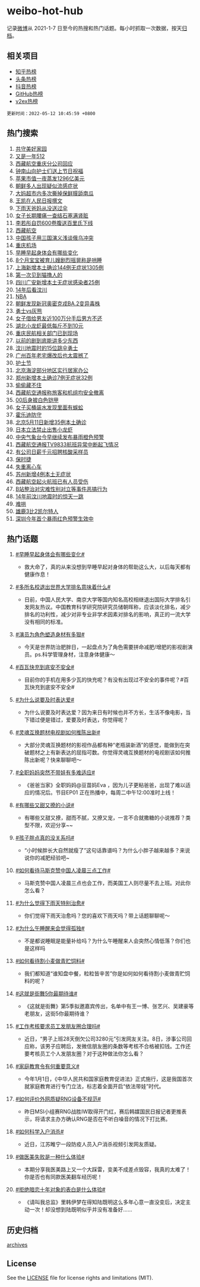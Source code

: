 # weibo-hot-hub

记录[微博](https://www.weibo.com)从 2021-1-7 日至今的热搜和热门话题。每小时抓取一次数据，按天[归档](archives)。

## 相关项目

- [知乎热榜](https://github.com/lonnyzhang423/zhihu-hot-hub)
- [头条热榜](https://github.com/lonnyzhang423/toutiao-hot-hub)
- [抖音热榜](https://github.com/lonnyzhang423/douyin-hot-hub)
- [GitHub热榜](https://github.com/lonnyzhang423/github-hot-hub)
- [v2ex热榜](https://github.com/lonnyzhang423/v2ex-hot-hub)


`更新时间：2022-05-12 10:45:59 +0800`

## 热门搜索

1. [共守美好家园](https://m.weibo.cn/search?containerid=100103type%3D1%26t%3D10%26q%3D%23%E5%85%B1%E5%AE%88%E7%BE%8E%E5%A5%BD%E5%AE%B6%E5%9B%AD%23&stream_entry_id=51&isnewpage=1&extparam=seat%3D1%26cate%3D10103%26pos%3D0%26dgr%3D0%26c_type%3D51%26filter_type%3Drealtimehot%26display_time%3D1652323553%26pre_seqid%3D1652323553210022974162&luicode=10000011&lfid=106003type%253D25%2526t%253D3%2526disable_hot%253D1%2526filter_type%253Drealtimehot)
1. [又是一年512](https://m.weibo.cn/search?containerid=100103type%3D1%26t%3D10%26q%3D%23%E5%8F%88%E6%98%AF%E4%B8%80%E5%B9%B4512%23&stream_entry_id=31&isnewpage=1&extparam=seat%3D1%26lcate%3D5001%26realpos%3D1%26flag%3D16%26cate%3D0%26pos%3D0%26c_type%3D31%26filter_type%3Drealtimehot%26dgr%3D0%26display_time%3D1652323553%26pre_seqid%3D1652323553210022974162&luicode=10000011&lfid=106003type%253D25%2526t%253D3%2526disable_hot%253D1%2526filter_type%253Drealtimehot)
1. [西藏航空重庆分公司回应](https://m.weibo.cn/search?containerid=100103type%3D1%26t%3D10%26q%3D%23%E8%A5%BF%E8%97%8F%E8%88%AA%E7%A9%BA%E9%87%8D%E5%BA%86%E5%88%86%E5%85%AC%E5%8F%B8%E5%9B%9E%E5%BA%94%23&stream_entry_id=31&isnewpage=1&extparam=seat%3D1%26lcate%3D5001%26realpos%3D2%26flag%3D1%26cate%3D0%26pos%3D1%26c_type%3D31%26filter_type%3Drealtimehot%26dgr%3D0%26display_time%3D1652323553%26pre_seqid%3D1652323553210022974162&luicode=10000011&lfid=106003type%253D25%2526t%253D3%2526disable_hot%253D1%2526filter_type%253Drealtimehot)
1. [钟南山向护士们送上节日祝福](https://m.weibo.cn/search?containerid=100103type%3D1%26t%3D10%26q%3D%23%E9%92%9F%E5%8D%97%E5%B1%B1%E5%90%91%E6%8A%A4%E5%A3%AB%E4%BB%AC%E9%80%81%E4%B8%8A%E8%8A%82%E6%97%A5%E7%A5%9D%E7%A6%8F%23&stream_entry_id=31&isnewpage=1&extparam=seat%3D1%26lcate%3D5001%26realpos%3D3%26flag%3D0%26cate%3D0%26pos%3D2%26c_type%3D31%26filter_type%3Drealtimehot%26dgr%3D0%26display_time%3D1652323553%26pre_seqid%3D1652323553210022974162&luicode=10000011&lfid=106003type%253D25%2526t%253D3%2526disable_hot%253D1%2526filter_type%253Drealtimehot)
1. [苹果市值一夜蒸发1296亿美元](https://m.weibo.cn/search?containerid=100103type%3D1%26t%3D10%26q%3D%23%E8%8B%B9%E6%9E%9C%E5%B8%82%E5%80%BC%E4%B8%80%E5%A4%9C%E8%92%B8%E5%8F%911296%E4%BA%BF%E7%BE%8E%E5%85%83%23&stream_entry_id=31&isnewpage=1&extparam=seat%3D1%26lcate%3D5001%26realpos%3D4%26flag%3D1%26cate%3D0%26pos%3D3%26c_type%3D31%26filter_type%3Drealtimehot%26dgr%3D0%26display_time%3D1652323553%26pre_seqid%3D1652323553210022974162&luicode=10000011&lfid=106003type%253D25%2526t%253D3%2526disable_hot%253D1%2526filter_type%253Drealtimehot)
1. [朝鲜多人出现疑似流感症状](https://m.weibo.cn/search?containerid=100103type%3D1%26t%3D10%26q%3D%23%E6%9C%9D%E9%B2%9C%E5%A4%9A%E4%BA%BA%E5%87%BA%E7%8E%B0%E7%96%91%E4%BC%BC%E6%B5%81%E6%84%9F%E7%97%87%E7%8A%B6%23&stream_entry_id=31&isnewpage=1&extparam=seat%3D1%26lcate%3D5001%26realpos%3D5%26flag%3D2%26cate%3D0%26pos%3D4%26c_type%3D31%26filter_type%3Drealtimehot%26dgr%3D0%26display_time%3D1652323553%26pre_seqid%3D1652323553210022974162&luicode=10000011&lfid=106003type%253D25%2526t%253D3%2526disable_hot%253D1%2526filter_type%253Drealtimehot)
1. [大妈超市内多次撕掉保鲜膜舔南瓜](https://m.weibo.cn/search?containerid=100103type%3D1%26t%3D10%26q%3D%23%E5%A4%A7%E5%A6%88%E8%B6%85%E5%B8%82%E5%86%85%E5%A4%9A%E6%AC%A1%E6%92%95%E6%8E%89%E4%BF%9D%E9%B2%9C%E8%86%9C%E8%88%94%E5%8D%97%E7%93%9C%23&stream_entry_id=31&isnewpage=1&extparam=seat%3D1%26lcate%3D5001%26realpos%3D6%26flag%3D2%26cate%3D0%26pos%3D5%26c_type%3D31%26filter_type%3Drealtimehot%26dgr%3D0%26display_time%3D1652323553%26pre_seqid%3D1652323553210022974162&luicode=10000011&lfid=106003type%253D25%2526t%253D3%2526disable_hot%253D1%2526filter_type%253Drealtimehot)
1. [王凯在人民日报撰文](https://m.weibo.cn/search?containerid=100103type%3D1%26t%3D10%26q%3D%23%E7%8E%8B%E5%87%AF%E5%9C%A8%E4%BA%BA%E6%B0%91%E6%97%A5%E6%8A%A5%E6%92%B0%E6%96%87%23&stream_entry_id=31&isnewpage=1&extparam=seat%3D1%26lcate%3D5001%26realpos%3D7%26flag%3D0%26cate%3D0%26pos%3D6%26c_type%3D31%26filter_type%3Drealtimehot%26dgr%3D0%26display_time%3D1652323553%26pre_seqid%3D1652323553210022974162&luicode=10000011&lfid=106003type%253D25%2526t%253D3%2526disable_hot%253D1%2526filter_type%253Drealtimehot)
1. [下雨天爸妈从没送过伞](https://m.weibo.cn/search?containerid=100103type%3D1%26t%3D10%26q%3D%23%E4%B8%8B%E9%9B%A8%E5%A4%A9%E7%88%B8%E5%A6%88%E4%BB%8E%E6%B2%A1%E9%80%81%E8%BF%87%E4%BC%9E%23&stream_entry_id=31&isnewpage=1&extparam=seat%3D1%26lcate%3D5001%26realpos%3D8%26flag%3D1%26cate%3D0%26pos%3D7%26c_type%3D31%26filter_type%3Drealtimehot%26dgr%3D0%26display_time%3D1652323553%26pre_seqid%3D1652323553210022974162&luicode=10000011&lfid=106003type%253D25%2526t%253D3%2526disable_hot%253D1%2526filter_type%253Drealtimehot)
1. [女子长期腰痛一查结石塞满肾脏](https://m.weibo.cn/search?containerid=100103type%3D1%26t%3D10%26q%3D%23%E5%A5%B3%E5%AD%90%E9%95%BF%E6%9C%9F%E8%85%B0%E7%97%9B%E4%B8%80%E6%9F%A5%E7%BB%93%E7%9F%B3%E5%A1%9E%E6%BB%A1%E8%82%BE%E8%84%8F%23&stream_entry_id=31&isnewpage=1&extparam=seat%3D1%26lcate%3D5001%26realpos%3D9%26flag%3D2%26cate%3D0%26pos%3D8%26c_type%3D31%26filter_type%3Drealtimehot%26dgr%3D0%26display_time%3D1652323553%26pre_seqid%3D1652323553210022974162&luicode=10000011&lfid=106003type%253D25%2526t%253D3%2526disable_hot%253D1%2526filter_type%253Drealtimehot)
1. [李若彤自罚600卷腹送百里氏下线](https://m.weibo.cn/search?containerid=100103type%3D1%26t%3D10%26q%3D%23%E6%9D%8E%E8%8B%A5%E5%BD%A4%E8%87%AA%E7%BD%9A600%E5%8D%B7%E8%85%B9%E9%80%81%E7%99%BE%E9%87%8C%E6%B0%8F%E4%B8%8B%E7%BA%BF%23&stream_entry_id=31&isnewpage=1&extparam=seat%3D1%26lcate%3D5001%26realpos%3D10%26flag%3D0%26cate%3D0%26pos%3D9%26c_type%3D31%26filter_type%3Drealtimehot%26dgr%3D0%26display_time%3D1652323553%26pre_seqid%3D1652323553210022974162&luicode=10000011&lfid=106003type%253D25%2526t%253D3%2526disable_hot%253D1%2526filter_type%253Drealtimehot)
1. [西藏航空](https://m.weibo.cn/search?containerid=100103type%3D1%26t%3D10%26q%3D%23%E8%A5%BF%E8%97%8F%E8%88%AA%E7%A9%BA%23&stream_entry_id=31&isnewpage=1&extparam=seat%3D1%26lcate%3D5001%26realpos%3D11%26flag%3D1%26cate%3D0%26pos%3D10%26c_type%3D31%26filter_type%3Drealtimehot%26dgr%3D0%26display_time%3D1652323553%26pre_seqid%3D1652323553210022974162&luicode=10000011&lfid=106003type%253D25%2526t%253D3%2526disable_hot%253D1%2526filter_type%253Drealtimehot)
1. [中国孩子用三国演义浅谈俄乌冲突](https://m.weibo.cn/search?containerid=100103type%3D1%26t%3D10%26q%3D%23%E4%B8%AD%E5%9B%BD%E5%AD%A9%E5%AD%90%E7%94%A8%E4%B8%89%E5%9B%BD%E6%BC%94%E4%B9%89%E6%B5%85%E8%B0%88%E4%BF%84%E4%B9%8C%E5%86%B2%E7%AA%81%23&stream_entry_id=31&isnewpage=1&extparam=seat%3D1%26lcate%3D5001%26realpos%3D12%26flag%3D1%26cate%3D0%26pos%3D11%26c_type%3D31%26filter_type%3Drealtimehot%26dgr%3D0%26display_time%3D1652323553%26pre_seqid%3D1652323553210022974162&luicode=10000011&lfid=106003type%253D25%2526t%253D3%2526disable_hot%253D1%2526filter_type%253Drealtimehot)
1. [重庆机场](https://m.weibo.cn/search?containerid=100103type%3D1%26t%3D10%26q%3D%23%E9%87%8D%E5%BA%86%E6%9C%BA%E5%9C%BA%23&stream_entry_id=31&isnewpage=1&extparam=seat%3D1%26lcate%3D5001%26realpos%3D13%26flag%3D1%26cate%3D0%26pos%3D12%26c_type%3D31%26filter_type%3Drealtimehot%26dgr%3D0%26display_time%3D1652323553%26pre_seqid%3D1652323553210022974162&luicode=10000011&lfid=106003type%253D25%2526t%253D3%2526disable_hot%253D1%2526filter_type%253Drealtimehot)
1. [早睡早起身体会有哪些变化](https://m.weibo.cn/search?containerid=100103type%3D1%26t%3D10%26q%3D%23%E6%97%A9%E7%9D%A1%E6%97%A9%E8%B5%B7%E8%BA%AB%E4%BD%93%E4%BC%9A%E6%9C%89%E5%93%AA%E4%BA%9B%E5%8F%98%E5%8C%96%23&stream_entry_id=31&isnewpage=1&extparam=seat%3D1%26lcate%3D5001%26realpos%3D14%26flag%3D0%26cate%3D0%26pos%3D13%26c_type%3D31%26filter_type%3Drealtimehot%26dgr%3D0%26display_time%3D1652323553%26pre_seqid%3D1652323553210022974162&luicode=10000011&lfid=106003type%253D25%2526t%253D3%2526disable_hot%253D1%2526filter_type%253Drealtimehot)
1. [8个月宝宝被育儿嫂剧烈摇晃称是哄睡](https://m.weibo.cn/search?containerid=100103type%3D1%26t%3D10%26q%3D%238%E4%B8%AA%E6%9C%88%E5%AE%9D%E5%AE%9D%E8%A2%AB%E8%82%B2%E5%84%BF%E5%AB%82%E5%89%A7%E7%83%88%E6%91%87%E6%99%83%E7%A7%B0%E6%98%AF%E5%93%84%E7%9D%A1%23&stream_entry_id=31&isnewpage=1&extparam=seat%3D1%26lcate%3D5001%26realpos%3D15%26flag%3D1%26cate%3D0%26pos%3D14%26c_type%3D31%26filter_type%3Drealtimehot%26dgr%3D0%26display_time%3D1652323553%26pre_seqid%3D1652323553210022974162&luicode=10000011&lfid=106003type%253D25%2526t%253D3%2526disable_hot%253D1%2526filter_type%253Drealtimehot)
1. [上海新增本土确诊144例无症状1305例](https://m.weibo.cn/search?containerid=100103type%3D1%26t%3D10%26q%3D%23%E4%B8%8A%E6%B5%B7%E6%96%B0%E5%A2%9E%E6%9C%AC%E5%9C%9F%E7%A1%AE%E8%AF%8A144%E4%BE%8B%E6%97%A0%E7%97%87%E7%8A%B61305%E4%BE%8B%23&stream_entry_id=31&isnewpage=1&extparam=seat%3D1%26lcate%3D5001%26realpos%3D16%26flag%3D0%26cate%3D0%26pos%3D15%26c_type%3D31%26filter_type%3Drealtimehot%26dgr%3D0%26display_time%3D1652323553%26pre_seqid%3D1652323553210022974162&luicode=10000011&lfid=106003type%253D25%2526t%253D3%2526disable_hot%253D1%2526filter_type%253Drealtimehot)
1. [第一次见到猫撸人的](https://m.weibo.cn/search?containerid=100103type%3D1%26t%3D10%26q%3D%23%E7%AC%AC%E4%B8%80%E6%AC%A1%E8%A7%81%E5%88%B0%E7%8C%AB%E6%92%B8%E4%BA%BA%E7%9A%84%23&stream_entry_id=31&isnewpage=1&extparam=seat%3D1%26lcate%3D5001%26realpos%3D17%26flag%3D1%26cate%3D0%26pos%3D16%26c_type%3D31%26filter_type%3Drealtimehot%26dgr%3D0%26display_time%3D1652323553%26pre_seqid%3D1652323553210022974162&luicode=10000011&lfid=106003type%253D25%2526t%253D3%2526disable_hot%253D1%2526filter_type%253Drealtimehot)
1. [四川广安新增本土无症状感染者25例](https://m.weibo.cn/search?containerid=100103type%3D1%26t%3D10%26q%3D%23%E5%9B%9B%E5%B7%9D%E5%B9%BF%E5%AE%89%E6%96%B0%E5%A2%9E%E6%9C%AC%E5%9C%9F%E6%97%A0%E7%97%87%E7%8A%B6%E6%84%9F%E6%9F%93%E8%80%8525%E4%BE%8B%23&stream_entry_id=31&isnewpage=1&extparam=seat%3D1%26lcate%3D5001%26realpos%3D18%26flag%3D1%26cate%3D0%26pos%3D17%26c_type%3D31%26filter_type%3Drealtimehot%26dgr%3D0%26display_time%3D1652323553%26pre_seqid%3D1652323553210022974162&luicode=10000011&lfid=106003type%253D25%2526t%253D3%2526disable_hot%253D1%2526filter_type%253Drealtimehot)
1. [14年后看汶川](https://m.weibo.cn/search?containerid=100103type%3D1%26t%3D10%26q%3D%2314%E5%B9%B4%E5%90%8E%E7%9C%8B%E6%B1%B6%E5%B7%9D%23&stream_entry_id=31&isnewpage=1&extparam=seat%3D1%26lcate%3D5001%26realpos%3D19%26flag%3D0%26cate%3D0%26pos%3D18%26c_type%3D31%26filter_type%3Drealtimehot%26dgr%3D0%26display_time%3D1652323553%26pre_seqid%3D1652323553210022974162&luicode=10000011&lfid=106003type%253D25%2526t%253D3%2526disable_hot%253D1%2526filter_type%253Drealtimehot)
1. [NBA](https://m.weibo.cn/search?containerid=100103type%3D1%26t%3D10%26q%3DNBA&stream_entry_id=31&isnewpage=1&extparam=seat%3D1%26lcate%3D5001%26realpos%3D20%26flag%3D1%26cate%3D0%26pos%3D19%26c_type%3D31%26filter_type%3Drealtimehot%26dgr%3D0%26display_time%3D1652323553%26pre_seqid%3D1652323553210022974162&luicode=10000011&lfid=106003type%253D25%2526t%253D3%2526disable_hot%253D1%2526filter_type%253Drealtimehot)
1. [朝鲜发现新冠奥密克戎BA.2变异毒株](https://m.weibo.cn/search?containerid=100103type%3D1%26t%3D10%26q%3D%23%E6%9C%9D%E9%B2%9C%E5%8F%91%E7%8E%B0%E6%96%B0%E5%86%A0%E5%A5%A5%E5%AF%86%E5%85%8B%E6%88%8EBA.2%E5%8F%98%E5%BC%82%E6%AF%92%E6%A0%AA%23&stream_entry_id=31&isnewpage=1&extparam=seat%3D1%26lcate%3D5001%26realpos%3D21%26flag%3D0%26cate%3D0%26pos%3D20%26c_type%3D31%26filter_type%3Drealtimehot%26dgr%3D0%26display_time%3D1652323553%26pre_seqid%3D1652323553210022974162&luicode=10000011&lfid=106003type%253D25%2526t%253D3%2526disable_hot%253D1%2526filter_type%253Drealtimehot)
1. [勇士vs灰熊](http://m.weibo.cn/c/wbox?&id=j84w2uenjc&roomid=8564&q=%23%E5%8B%87%E5%A3%ABvs%E7%81%B0%E7%86%8A%23&extparam=seat%3D1%26lcate%3D5001%26realpos%3D22%26flag%3D1%26cate%3D0%26pos%3D21%26c_type%3D31%26filter_type%3Drealtimehot%26dgr%3D0%26display_time%3D1652323553%26pre_seqid%3D1652323553210022974162&luicode=10000011&lfid=106003type%253D25%2526t%253D3%2526disable_hot%253D1%2526filter_type%253Drealtimehot)
1. [女子借给男友近100万分手后男方不还](https://m.weibo.cn/search?containerid=100103type%3D1%26t%3D10%26q%3D%23%E5%A5%B3%E5%AD%90%E5%80%9F%E7%BB%99%E7%94%B7%E5%8F%8B%E8%BF%91100%E4%B8%87%E5%88%86%E6%89%8B%E5%90%8E%E7%94%B7%E6%96%B9%E4%B8%8D%E8%BF%98%23&stream_entry_id=31&isnewpage=1&extparam=seat%3D1%26lcate%3D5001%26realpos%3D23%26flag%3D0%26cate%3D0%26pos%3D22%26c_type%3D31%26filter_type%3Drealtimehot%26dgr%3D0%26display_time%3D1652323553%26pre_seqid%3D1652323553210022974162&luicode=10000011&lfid=106003type%253D25%2526t%253D3%2526disable_hot%253D1%2526filter_type%253Drealtimehot)
1. [湖北小龙虾最低每斤不到10元](https://m.weibo.cn/search?containerid=100103type%3D1%26t%3D10%26q%3D%23%E6%B9%96%E5%8C%97%E5%B0%8F%E9%BE%99%E8%99%BE%E6%9C%80%E4%BD%8E%E6%AF%8F%E6%96%A4%E4%B8%8D%E5%88%B010%E5%85%83%23&stream_entry_id=31&isnewpage=1&extparam=seat%3D1%26lcate%3D5001%26realpos%3D24%26flag%3D0%26cate%3D0%26pos%3D23%26c_type%3D31%26filter_type%3Drealtimehot%26dgr%3D0%26display_time%3D1652323553%26pre_seqid%3D1652323553210022974162&luicode=10000011&lfid=106003type%253D25%2526t%253D3%2526disable_hot%253D1%2526filter_type%253Drealtimehot)
1. [重庆民航相关部门已到现场](https://m.weibo.cn/search?containerid=100103type%3D1%26t%3D10%26q%3D%23%E9%87%8D%E5%BA%86%E6%B0%91%E8%88%AA%E7%9B%B8%E5%85%B3%E9%83%A8%E9%97%A8%E5%B7%B2%E5%88%B0%E7%8E%B0%E5%9C%BA%23&stream_entry_id=31&isnewpage=1&extparam=seat%3D1%26lcate%3D5001%26realpos%3D25%26flag%3D1%26cate%3D0%26pos%3D24%26c_type%3D31%26filter_type%3Drealtimehot%26dgr%3D0%26display_time%3D1652323553%26pre_seqid%3D1652323553210022974162&luicode=10000011&lfid=106003type%253D25%2526t%253D3%2526disable_hot%253D1%2526filter_type%253Drealtimehot)
1. [以前的剧到底能讲多少东西](https://m.weibo.cn/search?containerid=100103type%3D1%26t%3D10%26q%3D%23%E4%BB%A5%E5%89%8D%E7%9A%84%E5%89%A7%E5%88%B0%E5%BA%95%E8%83%BD%E8%AE%B2%E5%A4%9A%E5%B0%91%E4%B8%9C%E8%A5%BF%23&stream_entry_id=31&isnewpage=1&extparam=seat%3D1%26lcate%3D5001%26realpos%3D26%26flag%3D0%26cate%3D0%26pos%3D25%26c_type%3D31%26filter_type%3Drealtimehot%26dgr%3D0%26display_time%3D1652323553%26pre_seqid%3D1652323553210022974162&luicode=10000011&lfid=106003type%253D25%2526t%253D3%2526disable_hot%253D1%2526filter_type%253Drealtimehot)
1. [汶川地震时的15位跳伞勇士](https://m.weibo.cn/search?containerid=100103type%3D1%26t%3D10%26q%3D%23%E6%B1%B6%E5%B7%9D%E5%9C%B0%E9%9C%87%E6%97%B6%E7%9A%8415%E4%BD%8D%E8%B7%B3%E4%BC%9E%E5%8B%87%E5%A3%AB%23&stream_entry_id=31&isnewpage=1&extparam=seat%3D1%26lcate%3D5001%26realpos%3D27%26flag%3D0%26cate%3D0%26pos%3D26%26c_type%3D31%26filter_type%3Drealtimehot%26dgr%3D0%26display_time%3D1652323553%26pre_seqid%3D1652323553210022974162&luicode=10000011&lfid=106003type%253D25%2526t%253D3%2526disable_hot%253D1%2526filter_type%253Drealtimehot)
1. [广州百年老宅爆改后也太震撼了](https://m.weibo.cn/search?containerid=100103type%3D1%26t%3D10%26q%3D%23%E5%B9%BF%E5%B7%9E%E7%99%BE%E5%B9%B4%E8%80%81%E5%AE%85%E7%88%86%E6%94%B9%E5%90%8E%E4%B9%9F%E5%A4%AA%E9%9C%87%E6%92%BC%E4%BA%86%23&stream_entry_id=31&isnewpage=1&extparam=seat%3D1%26lcate%3D5001%26realpos%3D28%26flag%3D0%26cate%3D0%26pos%3D27%26c_type%3D31%26filter_type%3Drealtimehot%26dgr%3D0%26display_time%3D1652323553%26pre_seqid%3D1652323553210022974162&luicode=10000011&lfid=106003type%253D25%2526t%253D3%2526disable_hot%253D1%2526filter_type%253Drealtimehot)
1. [护士节](https://m.weibo.cn/search?containerid=100103type%3D1%26t%3D10%26q%3D%23%E6%8A%A4%E5%A3%AB%E8%8A%82%23&stream_entry_id=31&isnewpage=1&extparam=seat%3D1%26lcate%3D5001%26realpos%3D29%26flag%3D0%26cate%3D0%26pos%3D28%26c_type%3D31%26filter_type%3Drealtimehot%26dgr%3D0%26display_time%3D1652323553%26pre_seqid%3D1652323553210022974162&luicode=10000011&lfid=106003type%253D25%2526t%253D3%2526disable_hot%253D1%2526filter_type%253Drealtimehot)
1. [北京海淀部分地区实行居家办公](https://m.weibo.cn/search?containerid=100103type%3D1%26t%3D10%26q%3D%23%E5%8C%97%E4%BA%AC%E6%B5%B7%E6%B7%80%E9%83%A8%E5%88%86%E5%9C%B0%E5%8C%BA%E5%AE%9E%E8%A1%8C%E5%B1%85%E5%AE%B6%E5%8A%9E%E5%85%AC%23&stream_entry_id=31&isnewpage=1&extparam=seat%3D1%26lcate%3D5001%26realpos%3D30%26flag%3D0%26cate%3D0%26pos%3D29%26c_type%3D31%26filter_type%3Drealtimehot%26dgr%3D0%26display_time%3D1652323553%26pre_seqid%3D1652323553210022974162&luicode=10000011&lfid=106003type%253D25%2526t%253D3%2526disable_hot%253D1%2526filter_type%253Drealtimehot)
1. [郑州新增本土确诊7例无症状32例](https://m.weibo.cn/search?containerid=100103type%3D1%26t%3D10%26q%3D%23%E9%83%91%E5%B7%9E%E6%96%B0%E5%A2%9E%E6%9C%AC%E5%9C%9F%E7%A1%AE%E8%AF%8A7%E4%BE%8B%E6%97%A0%E7%97%87%E7%8A%B632%E4%BE%8B%23&stream_entry_id=31&isnewpage=1&extparam=seat%3D1%26lcate%3D5001%26realpos%3D31%26flag%3D1%26cate%3D0%26pos%3D30%26c_type%3D31%26filter_type%3Drealtimehot%26dgr%3D0%26display_time%3D1652323553%26pre_seqid%3D1652323553210022974162&luicode=10000011&lfid=106003type%253D25%2526t%253D3%2526disable_hot%253D1%2526filter_type%253Drealtimehot)
1. [偷偷藏不住](https://m.weibo.cn/search?containerid=100103type%3D1%26t%3D10%26q%3D%E5%81%B7%E5%81%B7%E8%97%8F%E4%B8%8D%E4%BD%8F&stream_entry_id=31&isnewpage=1&extparam=seat%3D1%26lcate%3D5001%26realpos%3D32%26flag%3D0%26cate%3D0%26pos%3D31%26c_type%3D31%26filter_type%3Drealtimehot%26dgr%3D0%26display_time%3D1652323553%26pre_seqid%3D1652323553210022974162&luicode=10000011&lfid=106003type%253D25%2526t%253D3%2526disable_hot%253D1%2526filter_type%253Drealtimehot)
1. [西藏航空通报称旅客和机组均安全撤离](https://m.weibo.cn/search?containerid=100103type%3D1%26t%3D10%26q%3D%23%E8%A5%BF%E8%97%8F%E8%88%AA%E7%A9%BA%E9%80%9A%E6%8A%A5%E7%A7%B0%E6%97%85%E5%AE%A2%E5%92%8C%E6%9C%BA%E7%BB%84%E5%9D%87%E5%AE%89%E5%85%A8%E6%92%A4%E7%A6%BB%23&stream_entry_id=31&isnewpage=1&extparam=seat%3D1%26lcate%3D5001%26realpos%3D33%26flag%3D1%26cate%3D0%26pos%3D32%26c_type%3D31%26filter_type%3Drealtimehot%26dgr%3D0%26display_time%3D1652323553%26pre_seqid%3D1652323553210022974162&luicode=10000011&lfid=106003type%253D25%2526t%253D3%2526disable_hot%253D1%2526filter_type%253Drealtimehot)
1. [00后身披白色铠甲](https://m.weibo.cn/search?containerid=100103type%3D1%26t%3D10%26q%3D%2300%E5%90%8E%E8%BA%AB%E6%8A%AB%E7%99%BD%E8%89%B2%E9%93%A0%E7%94%B2%23&stream_entry_id=31&isnewpage=1&extparam=seat%3D1%26lcate%3D5001%26realpos%3D34%26flag%3D0%26cate%3D0%26pos%3D33%26c_type%3D31%26filter_type%3Drealtimehot%26dgr%3D0%26display_time%3D1652323553%26pre_seqid%3D1652323553210022974162&luicode=10000011&lfid=106003type%253D25%2526t%253D3%2526disable_hot%253D1%2526filter_type%253Drealtimehot)
1. [女子买桶装水发现里面有蜈蚣](https://m.weibo.cn/search?containerid=100103type%3D1%26t%3D10%26q%3D%23%E5%A5%B3%E5%AD%90%E4%B9%B0%E6%A1%B6%E8%A3%85%E6%B0%B4%E5%8F%91%E7%8E%B0%E9%87%8C%E9%9D%A2%E6%9C%89%E8%9C%88%E8%9A%A3%23&stream_entry_id=31&isnewpage=1&extparam=seat%3D1%26lcate%3D5001%26realpos%3D35%26flag%3D0%26cate%3D0%26pos%3D34%26c_type%3D31%26filter_type%3Drealtimehot%26dgr%3D0%26display_time%3D1652323553%26pre_seqid%3D1652323553210022974162&luicode=10000011&lfid=106003type%253D25%2526t%253D3%2526disable_hot%253D1%2526filter_type%253Drealtimehot)
1. [霍乐迪防守](https://m.weibo.cn/search?containerid=100103type%3D1%26t%3D10%26q%3D%E9%9C%8D%E4%B9%90%E8%BF%AA%E9%98%B2%E5%AE%88&stream_entry_id=31&isnewpage=1&extparam=seat%3D1%26lcate%3D5001%26realpos%3D36%26flag%3D1%26cate%3D0%26pos%3D35%26c_type%3D31%26filter_type%3Drealtimehot%26dgr%3D0%26display_time%3D1652323553%26pre_seqid%3D1652323553210022974162&luicode=10000011&lfid=106003type%253D25%2526t%253D3%2526disable_hot%253D1%2526filter_type%253Drealtimehot)
1. [北京5月11日新增35例本土确诊](https://m.weibo.cn/search?containerid=100103type%3D1%26t%3D10%26q%3D%23%E5%8C%97%E4%BA%AC5%E6%9C%8811%E6%97%A5%E6%96%B0%E5%A2%9E35%E4%BE%8B%E6%9C%AC%E5%9C%9F%E7%A1%AE%E8%AF%8A%23&stream_entry_id=31&isnewpage=1&extparam=seat%3D1%26lcate%3D5001%26realpos%3D37%26flag%3D0%26cate%3D0%26pos%3D36%26c_type%3D31%26filter_type%3Drealtimehot%26dgr%3D0%26display_time%3D1652323553%26pre_seqid%3D1652323553210022974162&luicode=10000011&lfid=106003type%253D25%2526t%253D3%2526disable_hot%253D1%2526filter_type%253Drealtimehot)
1. [日本立法禁止出售小龙虾](https://m.weibo.cn/search?containerid=100103type%3D1%26t%3D10%26q%3D%23%E6%97%A5%E6%9C%AC%E7%AB%8B%E6%B3%95%E7%A6%81%E6%AD%A2%E5%87%BA%E5%94%AE%E5%B0%8F%E9%BE%99%E8%99%BE%23&stream_entry_id=31&isnewpage=1&extparam=seat%3D1%26lcate%3D5001%26realpos%3D38%26flag%3D0%26cate%3D0%26pos%3D37%26c_type%3D31%26filter_type%3Drealtimehot%26dgr%3D0%26display_time%3D1652323553%26pre_seqid%3D1652323553210022974162&luicode=10000011&lfid=106003type%253D25%2526t%253D3%2526disable_hot%253D1%2526filter_type%253Drealtimehot)
1. [中央气象台今早继续发布暴雨橙色预警](https://m.weibo.cn/search?containerid=100103type%3D1%26t%3D10%26q%3D%23%E4%B8%AD%E5%A4%AE%E6%B0%94%E8%B1%A1%E5%8F%B0%E4%BB%8A%E6%97%A9%E7%BB%A7%E7%BB%AD%E5%8F%91%E5%B8%83%E6%9A%B4%E9%9B%A8%E6%A9%99%E8%89%B2%E9%A2%84%E8%AD%A6%23&stream_entry_id=31&isnewpage=1&extparam=seat%3D1%26lcate%3D5001%26realpos%3D39%26flag%3D1%26cate%3D0%26pos%3D38%26c_type%3D31%26filter_type%3Drealtimehot%26dgr%3D0%26display_time%3D1652323553%26pre_seqid%3D1652323553210022974162&luicode=10000011&lfid=106003type%253D25%2526t%253D3%2526disable_hot%253D1%2526filter_type%253Drealtimehot)
1. [西藏航空通报TV9833航班异常中断起飞情况](https://m.weibo.cn/search?containerid=100103type%3D1%26t%3D10%26q%3D%23%E8%A5%BF%E8%97%8F%E8%88%AA%E7%A9%BA%E9%80%9A%E6%8A%A5TV9833%E8%88%AA%E7%8F%AD%E5%BC%82%E5%B8%B8%E4%B8%AD%E6%96%AD%E8%B5%B7%E9%A3%9E%E6%83%85%E5%86%B5%23&stream_entry_id=31&isnewpage=1&extparam=seat%3D1%26lcate%3D5001%26realpos%3D40%26flag%3D1%26cate%3D0%26pos%3D39%26c_type%3D31%26filter_type%3Drealtimehot%26dgr%3D0%26display_time%3D1652323553%26pre_seqid%3D1652323553210022974162&luicode=10000011&lfid=106003type%253D25%2526t%253D3%2526disable_hot%253D1%2526filter_type%253Drealtimehot)
1. [有公司日薪千元招聘核酸采样员](https://m.weibo.cn/search?containerid=100103type%3D1%26t%3D10%26q%3D%23%E6%9C%89%E5%85%AC%E5%8F%B8%E6%97%A5%E8%96%AA%E5%8D%83%E5%85%83%E6%8B%9B%E8%81%98%E6%A0%B8%E9%85%B8%E9%87%87%E6%A0%B7%E5%91%98%23&stream_entry_id=31&isnewpage=1&extparam=seat%3D1%26lcate%3D5001%26realpos%3D41%26flag%3D0%26cate%3D0%26pos%3D40%26c_type%3D31%26filter_type%3Drealtimehot%26dgr%3D0%26display_time%3D1652323553%26pre_seqid%3D1652323553210022974162&luicode=10000011&lfid=106003type%253D25%2526t%253D3%2526disable_hot%253D1%2526filter_type%253Drealtimehot)
1. [保时捷](https://m.weibo.cn/search?containerid=100103type%3D1%26t%3D10%26q%3D%23%E4%BF%9D%E6%97%B6%E6%8D%B7%23&stream_entry_id=31&isnewpage=1&extparam=seat%3D1%26lcate%3D5001%26realpos%3D42%26flag%3D0%26cate%3D0%26pos%3D41%26c_type%3D31%26filter_type%3Drealtimehot%26dgr%3D0%26display_time%3D1652323553%26pre_seqid%3D1652323553210022974162&luicode=10000011&lfid=106003type%253D25%2526t%253D3%2526disable_hot%253D1%2526filter_type%253Drealtimehot)
1. [失重离心车](https://m.weibo.cn/search?containerid=100103type%3D1%26t%3D10%26q%3D%E5%A4%B1%E9%87%8D%E7%A6%BB%E5%BF%83%E8%BD%A6&stream_entry_id=31&isnewpage=1&extparam=seat%3D1%26lcate%3D5001%26realpos%3D43%26flag%3D0%26cate%3D0%26pos%3D42%26c_type%3D31%26filter_type%3Drealtimehot%26dgr%3D0%26display_time%3D1652323553%26pre_seqid%3D1652323553210022974162&luicode=10000011&lfid=106003type%253D25%2526t%253D3%2526disable_hot%253D1%2526filter_type%253Drealtimehot)
1. [苏州新增4例本土无症状](https://m.weibo.cn/search?containerid=100103type%3D1%26t%3D10%26q%3D%23%E8%8B%8F%E5%B7%9E%E6%96%B0%E5%A2%9E4%E4%BE%8B%E6%9C%AC%E5%9C%9F%E6%97%A0%E7%97%87%E7%8A%B6%23&stream_entry_id=31&isnewpage=1&extparam=seat%3D1%26lcate%3D5001%26realpos%3D44%26flag%3D1%26cate%3D0%26pos%3D43%26c_type%3D31%26filter_type%3Drealtimehot%26dgr%3D0%26display_time%3D1652323553%26pre_seqid%3D1652323553210022974162&luicode=10000011&lfid=106003type%253D25%2526t%253D3%2526disable_hot%253D1%2526filter_type%253Drealtimehot)
1. [西藏航空起火航班已有人员受伤](https://m.weibo.cn/search?containerid=100103type%3D1%26t%3D10%26q%3D%23%E8%A5%BF%E8%97%8F%E8%88%AA%E7%A9%BA%E8%B5%B7%E7%81%AB%E8%88%AA%E7%8F%AD%E5%B7%B2%E6%9C%89%E4%BA%BA%E5%91%98%E5%8F%97%E4%BC%A4%23&stream_entry_id=31&isnewpage=1&extparam=seat%3D1%26lcate%3D5001%26realpos%3D45%26flag%3D1%26cate%3D0%26pos%3D44%26c_type%3D31%26filter_type%3Drealtimehot%26dgr%3D0%26display_time%3D1652323553%26pre_seqid%3D1652323553210022974162&luicode=10000011&lfid=106003type%253D25%2526t%253D3%2526disable_hot%253D1%2526filter_type%253Drealtimehot)
1. [B站整治对灾难性别对立等事件恶搞行为](https://m.weibo.cn/search?containerid=100103type%3D1%26t%3D10%26q%3D%23B%E7%AB%99%E6%95%B4%E6%B2%BB%E5%AF%B9%E7%81%BE%E9%9A%BE%E6%80%A7%E5%88%AB%E5%AF%B9%E7%AB%8B%E7%AD%89%E4%BA%8B%E4%BB%B6%E6%81%B6%E6%90%9E%E8%A1%8C%E4%B8%BA%23&stream_entry_id=31&isnewpage=1&extparam=seat%3D1%26lcate%3D5001%26realpos%3D46%26flag%3D0%26cate%3D0%26pos%3D45%26c_type%3D31%26filter_type%3Drealtimehot%26dgr%3D0%26display_time%3D1652323553%26pre_seqid%3D1652323553210022974162&luicode=10000011&lfid=106003type%253D25%2526t%253D3%2526disable_hot%253D1%2526filter_type%253Drealtimehot)
1. [14年前汶川地震时的惊天一跳](https://m.weibo.cn/search?containerid=100103type%3D1%26t%3D10%26q%3D%2314%E5%B9%B4%E5%89%8D%E6%B1%B6%E5%B7%9D%E5%9C%B0%E9%9C%87%E6%97%B6%E7%9A%84%E6%83%8A%E5%A4%A9%E4%B8%80%E8%B7%B3%23&stream_entry_id=31&isnewpage=1&extparam=seat%3D1%26lcate%3D5001%26realpos%3D47%26flag%3D0%26cate%3D0%26pos%3D46%26c_type%3D31%26filter_type%3Drealtimehot%26dgr%3D0%26display_time%3D1652323553%26pre_seqid%3D1652323553210022974162&luicode=10000011&lfid=106003type%253D25%2526t%253D3%2526disable_hot%253D1%2526filter_type%253Drealtimehot)
1. [难哄](https://m.weibo.cn/search?containerid=100103type%3D1%26t%3D10%26q%3D%E9%9A%BE%E5%93%84&stream_entry_id=31&isnewpage=1&extparam=seat%3D1%26lcate%3D5001%26realpos%3D48%26flag%3D0%26cate%3D0%26pos%3D47%26c_type%3D31%26filter_type%3Drealtimehot%26dgr%3D0%26display_time%3D1652323553%26pre_seqid%3D1652323553210022974162&luicode=10000011&lfid=106003type%253D25%2526t%253D3%2526disable_hot%253D1%2526filter_type%253Drealtimehot)
1. [雄鹿3比2凯尔特人](http://m.weibo.cn/c/wbox?&id=j84w2uenjc&roomid=9694&q=%23%E9%9B%84%E9%B9%BF3%E6%AF%942%E5%87%AF%E5%B0%94%E7%89%B9%E4%BA%BA%23&extparam=seat%3D1%26lcate%3D5001%26realpos%3D49%26flag%3D1%26cate%3D0%26pos%3D48%26c_type%3D31%26filter_type%3Drealtimehot%26dgr%3D0%26display_time%3D1652323553%26pre_seqid%3D1652323553210022974162&luicode=10000011&lfid=106003type%253D25%2526t%253D3%2526disable_hot%253D1%2526filter_type%253Drealtimehot)
1. [深圳今年首个暴雨红色预警生效中](https://m.weibo.cn/search?containerid=100103type%3D1%26t%3D10%26q%3D%23%E6%B7%B1%E5%9C%B3%E4%BB%8A%E5%B9%B4%E9%A6%96%E4%B8%AA%E6%9A%B4%E9%9B%A8%E7%BA%A2%E8%89%B2%E9%A2%84%E8%AD%A6%E7%94%9F%E6%95%88%E4%B8%AD%23&stream_entry_id=31&isnewpage=1&extparam=seat%3D1%26lcate%3D5001%26realpos%3D50%26flag%3D0%26cate%3D0%26pos%3D49%26c_type%3D31%26filter_type%3Drealtimehot%26dgr%3D0%26display_time%3D1652323553%26pre_seqid%3D1652323553210022974162&luicode=10000011&lfid=106003type%253D25%2526t%253D3%2526disable_hot%253D1%2526filter_type%253Drealtimehot)

## 热门话题

1. [#早睡早起身体会有哪些变化#](https://m.weibo.cn/search?containerid=231522type%3D1%26t%3D10%26q%3D%23%E6%97%A9%E7%9D%A1%E6%97%A9%E8%B5%B7%E8%BA%AB%E4%BD%93%E4%BC%9A%E6%9C%89%E5%93%AA%E4%BA%9B%E5%8F%98%E5%8C%96%23&stream_entry_id=128&isnewpage=1&extparam=seat%3D1%26unitid%3D1652314864095%26cate%3D5004%26lcate%3D5004%26pos%3D1-0-0%26dgr%3D0%26c_type%3D128%26display_time%3D1652323559%26pre_seqid%3D16523235594280183152383&luicode=10000011&lfid=231648_-_4)
    - 救大命了，真的从来没想到早睡早起对身体的帮助这么大，以后每天都有健康作息！

1. [#多所名校退出世界大学排名意味着什么#](https://m.weibo.cn/search?containerid=231522type%3D1%26t%3D10%26q%3D%23%E5%A4%9A%E6%89%80%E5%90%8D%E6%A0%A1%E9%80%80%E5%87%BA%E4%B8%96%E7%95%8C%E5%A4%A7%E5%AD%A6%E6%8E%92%E5%90%8D%E6%84%8F%E5%91%B3%E7%9D%80%E4%BB%80%E4%B9%88%23&stream_entry_id=128&isnewpage=1&extparam=seat%3D1%26unitid%3D43395%26cate%3D5004%26lcate%3D5004%26pos%3D1-0-1%26dgr%3D0%26c_type%3D128%26display_time%3D1652323559%26pre_seqid%3D16523235594280183152383&luicode=10000011&lfid=231648_-_4)
    - 日前，中国人民大学、南京大学等国内知名高校相继退出国际大学排名引发网友热议。中国教育科学研究院研究员储朝晖称，应该淡化排名，减少排名的功利性，减少对非专业非学术因素对排名的影响，真正的一流大学没有相同的标准。

1. [#演员为角色塑造身材有多狠#](https://m.weibo.cn/search?containerid=231522type%3D1%26t%3D10%26q%3D%23%E6%BC%94%E5%91%98%E4%B8%BA%E8%A7%92%E8%89%B2%E5%A1%91%E9%80%A0%E8%BA%AB%E6%9D%90%E6%9C%89%E5%A4%9A%E7%8B%A0%23&stream_entry_id=128&isnewpage=1&extparam=seat%3D1%26unitid%3D43417%26cate%3D5004%26lcate%3D5004%26pos%3D1-0-2%26dgr%3D0%26c_type%3D128%26display_time%3D1652323559%26pre_seqid%3D16523235594280183152383&luicode=10000011&lfid=231648_-_4)
    - 今天是世界防治肥胖日，一起盘点为了角色需要拼命减肥/增肥的影视剧演员。ps.科学管理身材，注意身体健康～

1. [#百瓦快充到底安不安全#](https://m.weibo.cn/search?containerid=231522type%3D1%26t%3D10%26q%3D%23%E7%99%BE%E7%93%A6%E5%BF%AB%E5%85%85%E5%88%B0%E5%BA%95%E5%AE%89%E4%B8%8D%E5%AE%89%E5%85%A8%23&stream_entry_id=128&isnewpage=1&extparam=seat%3D1%26unitid%3D43390%26cate%3D5004%26lcate%3D5004%26pos%3D1-0-3%26dgr%3D0%26c_type%3D128%26display_time%3D1652323559%26pre_seqid%3D16523235594280183152383&luicode=10000011&lfid=231648_-_4)
    - 目前你的手机在用多少瓦的快充呢？有没有出现过不安全的事件呢？#百瓦快充到底安不安全#

1. [#为什么说要及时表达爱#](https://m.weibo.cn/search?containerid=231522type%3D1%26t%3D10%26q%3D%23%E4%B8%BA%E4%BB%80%E4%B9%88%E8%AF%B4%E8%A6%81%E5%8F%8A%E6%97%B6%E8%A1%A8%E8%BE%BE%E7%88%B1%23&stream_entry_id=128&isnewpage=1&extparam=seat%3D1%26unitid%3D43411%26cate%3D5004%26lcate%3D5004%26pos%3D1-0-4%26dgr%3D0%26c_type%3D128%26display_time%3D1652323559%26pre_seqid%3D16523235594280183152383&luicode=10000011&lfid=231648_-_4)
    - 为什么说要及时表达爱？因为来日有时候也并不方长，生活不像电影，当下错过便是错过，爱要及时表达，你觉得呢？

1. [#灵魂互换题材电视剧如何推陈出新#](https://m.weibo.cn/search?containerid=231522type%3D1%26t%3D10%26q%3D%23%E7%81%B5%E9%AD%82%E4%BA%92%E6%8D%A2%E9%A2%98%E6%9D%90%E7%94%B5%E8%A7%86%E5%89%A7%E5%A6%82%E4%BD%95%E6%8E%A8%E9%99%88%E5%87%BA%E6%96%B0%23&stream_entry_id=128&isnewpage=1&extparam=seat%3D1%26unitid%3D43410%26cate%3D5004%26lcate%3D5004%26pos%3D1-0-5%26dgr%3D0%26c_type%3D128%26display_time%3D1652323559%26pre_seqid%3D16523235594280183152383&luicode=10000011&lfid=231648_-_4)
    - 大部分灵魂互换题材的影视作品都有种“老瓶装新酒”的感觉，能做到在突破题材之上有新表达的屈指可数。你觉得灵魂互换题材的电视剧该如何推陈出新呢？快来聊聊吧～

1. [#全职妈妈突然不带娃有多难适应#](https://m.weibo.cn/search?containerid=231522type%3D1%26t%3D10%26q%3D%23%E5%85%A8%E8%81%8C%E5%A6%88%E5%A6%88%E7%AA%81%E7%84%B6%E4%B8%8D%E5%B8%A6%E5%A8%83%E6%9C%89%E5%A4%9A%E9%9A%BE%E9%80%82%E5%BA%94%23&stream_entry_id=128&isnewpage=1&extparam=seat%3D1%26unitid%3D43362%26cate%3D5004%26lcate%3D5004%26pos%3D1-0-6%26dgr%3D0%26c_type%3D128%26display_time%3D1652323559%26pre_seqid%3D16523235594280183152383&luicode=10000011&lfid=231648_-_4)
    - 《爸爸当家》全职妈妈@豆苗妈Eva ，因为儿子更粘爸爸，出现了难以适应的情况后。节目EP01 正在热播中，每周二中午12:00准时上线！

1. [#有哪些又甜又撩的小说#](https://m.weibo.cn/search?containerid=231522type%3D1%26t%3D10%26q%3D%23%E6%9C%89%E5%93%AA%E4%BA%9B%E5%8F%88%E7%94%9C%E5%8F%88%E6%92%A9%E7%9A%84%E5%B0%8F%E8%AF%B4%23&stream_entry_id=128&isnewpage=1&extparam=seat%3D1%26unitid%3D43413%26cate%3D5004%26lcate%3D5004%26pos%3D1-0-7%26dgr%3D0%26c_type%3D128%26display_time%3D1652323559%26pre_seqid%3D16523235594280183152383&luicode=10000011&lfid=231648_-_4)
    - 有哪些又甜又撩，甜而不腻，又撩又宠，一言不合就撒糖的小说推荐？类型不限，欢迎分享~~

1. [#孩子胖点真的没关系吗#](https://m.weibo.cn/search?containerid=231522type%3D1%26t%3D10%26q%3D%23%E5%AD%A9%E5%AD%90%E8%83%96%E7%82%B9%E7%9C%9F%E7%9A%84%E6%B2%A1%E5%85%B3%E7%B3%BB%E5%90%97%23&stream_entry_id=128&isnewpage=1&extparam=seat%3D1%26unitid%3D43387%26cate%3D5004%26lcate%3D5004%26pos%3D1-0-8%26dgr%3D0%26c_type%3D128%26display_time%3D1652323559%26pre_seqid%3D16523235594280183152383&luicode=10000011&lfid=231648_-_4)
    - “小时候胖长大自然就瘦了”这句话靠谱吗？为什么小胖子越来越多？来说说你的减肥经验吧~

1. [#如何看待马斯克赞中国人凌晨三点工作#](https://m.weibo.cn/search?containerid=231522type%3D1%26t%3D10%26q%3D%23%E5%A6%82%E4%BD%95%E7%9C%8B%E5%BE%85%E9%A9%AC%E6%96%AF%E5%85%8B%E8%B5%9E%E4%B8%AD%E5%9B%BD%E4%BA%BA%E5%87%8C%E6%99%A8%E4%B8%89%E7%82%B9%E5%B7%A5%E4%BD%9C%23&stream_entry_id=128&isnewpage=1&extparam=seat%3D1%26unitid%3D43399%26cate%3D5004%26lcate%3D5004%26pos%3D1-0-9%26dgr%3D0%26c_type%3D128%26display_time%3D1652323559%26pre_seqid%3D16523235594280183152383&luicode=10000011&lfid=231648_-_4)
    - 马斯克赞中国人凌晨三点也会工作，而美国工人则尽量不去上班。对此你怎么看？

1. [#为什么觉得下雨天特别治愈#](https://m.weibo.cn/search?containerid=231522type%3D1%26t%3D10%26q%3D%23%E4%B8%BA%E4%BB%80%E4%B9%88%E8%A7%89%E5%BE%97%E4%B8%8B%E9%9B%A8%E5%A4%A9%E7%89%B9%E5%88%AB%E6%B2%BB%E6%84%88%23&stream_entry_id=128&isnewpage=1&extparam=seat%3D1%26unitid%3D43407%26cate%3D5004%26lcate%3D5004%26pos%3D1-0-10%26dgr%3D0%26c_type%3D128%26display_time%3D1652323559%26pre_seqid%3D16523235594280183152383&luicode=10000011&lfid=231648_-_4)
    - 你们觉得下雨天治愈吗？您的喜欢下雨天吗？带上话题聊聊呢～

1. [#为什么午睡醒来会觉得孤独#](https://m.weibo.cn/search?containerid=231522type%3D1%26t%3D10%26q%3D%23%E4%B8%BA%E4%BB%80%E4%B9%88%E5%8D%88%E7%9D%A1%E9%86%92%E6%9D%A5%E4%BC%9A%E8%A7%89%E5%BE%97%E5%AD%A4%E7%8B%AC%23&stream_entry_id=128&isnewpage=1&extparam=seat%3D1%26unitid%3D43378%26cate%3D5004%26lcate%3D5004%26pos%3D1-0-11%26dgr%3D0%26c_type%3D128%26display_time%3D1652323559%26pre_seqid%3D16523235594280183152383&luicode=10000011&lfid=231648_-_4)
    - 不是都说睡眠是能量补给吗？为什么午睡醒来人会突然心情低落？你们也是这样吗

1. [#如何看待割小麦做青贮饲料#](https://m.weibo.cn/search?containerid=231522type%3D1%26t%3D10%26q%3D%23%E5%A6%82%E4%BD%95%E7%9C%8B%E5%BE%85%E5%89%B2%E5%B0%8F%E9%BA%A6%E5%81%9A%E9%9D%92%E8%B4%AE%E9%A5%B2%E6%96%99%23&stream_entry_id=128&isnewpage=1&extparam=seat%3D1%26unitid%3D43388%26cate%3D5004%26lcate%3D5004%26pos%3D1-0-12%26dgr%3D0%26c_type%3D128%26display_time%3D1652323559%26pre_seqid%3D16523235594280183152383&luicode=10000011&lfid=231648_-_4)
    - 我们都知道“谁知盘中餐，粒粒皆辛苦”你是如何如何看待割小麦做青贮饲料的呢？

1. [#这就是街舞5你最期待谁#](https://m.weibo.cn/search?containerid=231522type%3D1%26t%3D10%26q%3D%23%E8%BF%99%E5%B0%B1%E6%98%AF%E8%A1%97%E8%88%9E5%E4%BD%A0%E6%9C%80%E6%9C%9F%E5%BE%85%E8%B0%81%23&stream_entry_id=128&isnewpage=1&extparam=seat%3D1%26unitid%3D1652277963735%26cate%3D5004%26lcate%3D5004%26pos%3D1-0-13%26dgr%3D0%26c_type%3D128%26display_time%3D1652323559%26pre_seqid%3D16523235594280183152383&luicode=10000011&lfid=231648_-_4)
    - 《这就是街舞》第5季拟邀嘉宾传出，名单中有王一博、张艺兴、吴建豪等老朋友，这街5你最期待谁？

1. [#工作考核要求员工发朋友圈合理吗#](https://m.weibo.cn/search?containerid=231522type%3D1%26t%3D10%26q%3D%23%E5%B7%A5%E4%BD%9C%E8%80%83%E6%A0%B8%E8%A6%81%E6%B1%82%E5%91%98%E5%B7%A5%E5%8F%91%E6%9C%8B%E5%8F%8B%E5%9C%88%E5%90%88%E7%90%86%E5%90%97%23&stream_entry_id=128&isnewpage=1&extparam=seat%3D1%26unitid%3D43356%26cate%3D5004%26lcate%3D5004%26pos%3D1-0-14%26dgr%3D0%26c_type%3D128%26display_time%3D1652323559%26pre_seqid%3D16523235594280183152383&luicode=10000011&lfid=231648_-_4)
    - 近日，“男子上班28天倒欠公司3280元”引发网友关注。8日，涉事公司回应称，该男子应聘后，发微信朋友圈的条数等考核不合格被扣钱。工作还要考核员工个人发朋友圈？对于这种做法你怎么看？

1. [#家庭教育令有何重要意义#](https://m.weibo.cn/search?containerid=231522type%3D1%26t%3D10%26q%3D%23%E5%AE%B6%E5%BA%AD%E6%95%99%E8%82%B2%E4%BB%A4%E6%9C%89%E4%BD%95%E9%87%8D%E8%A6%81%E6%84%8F%E4%B9%89%23&stream_entry_id=128&isnewpage=1&extparam=seat%3D1%26unitid%3D43358%26cate%3D5004%26lcate%3D5004%26pos%3D1-0-15%26dgr%3D0%26c_type%3D128%26display_time%3D1652323559%26pre_seqid%3D16523235594280183152383&luicode=10000011&lfid=231648_-_4)
    - 今年1月1日，《中华人民共和国家庭教育促进法》正式施行，这是我国首次就家庭教育进行专门立法，标志着全面开启“依法带娃”时代。

1. [#如何评价外网质疑RNG设备不规范#](https://m.weibo.cn/search?containerid=231522type%3D1%26t%3D10%26q%3D%23%E5%A6%82%E4%BD%95%E8%AF%84%E4%BB%B7%E5%A4%96%E7%BD%91%E8%B4%A8%E7%96%91RNG%E8%AE%BE%E5%A4%87%E4%B8%8D%E8%A7%84%E8%8C%83%23&stream_entry_id=128&isnewpage=1&extparam=seat%3D1%26unitid%3D43397%26cate%3D5004%26lcate%3D5004%26pos%3D1-0-16%26dgr%3D0%26c_type%3D128%26display_time%3D1652323559%26pre_seqid%3D16523235594280183152383&luicode=10000011&lfid=231648_-_4)
    - 昨日MSI小组赛RNG战胜IW取得开门红，赛后韩媒国民日报记者更推表示，将请求主办方确认RNG是否在不听白噪音的情况下打比赛。

1. [#如何科学入户消杀#](https://m.weibo.cn/search?containerid=231522type%3D1%26t%3D10%26q%3D%23%E5%A6%82%E4%BD%95%E7%A7%91%E5%AD%A6%E5%85%A5%E6%88%B7%E6%B6%88%E6%9D%80%23&stream_entry_id=128&isnewpage=1&extparam=seat%3D1%26unitid%3D43359%26cate%3D5004%26lcate%3D5004%26pos%3D1-0-17%26dgr%3D0%26c_type%3D128%26display_time%3D1652323559%26pre_seqid%3D16523235594280183152383&luicode=10000011&lfid=231648_-_4)
    - 近日，江苏睢宁一段防疫人员入户消杀视频引发网友质疑。

1. [#做医美失败是一种什么体验#](https://m.weibo.cn/search?containerid=231522type%3D1%26t%3D10%26q%3D%23%E5%81%9A%E5%8C%BB%E7%BE%8E%E5%A4%B1%E8%B4%A5%E6%98%AF%E4%B8%80%E7%A7%8D%E4%BB%80%E4%B9%88%E4%BD%93%E9%AA%8C%23&stream_entry_id=128&isnewpage=1&extparam=seat%3D1%26unitid%3D43414%26cate%3D5004%26lcate%3D5004%26pos%3D1-0-18%26dgr%3D0%26c_type%3D128%26display_time%3D1652323559%26pre_seqid%3D16523235594280183152383&luicode=10000011&lfid=231648_-_4)
    - 本期分享我医美路上又一个大踩雷，变美不成差点毁容，我真的太难了！你是否也有同款医美翻车经历呢！

1. [#拒绝暗恋十年对象的表白是什么体验#](https://m.weibo.cn/search?containerid=231522type%3D1%26t%3D10%26q%3D%23%E6%8B%92%E7%BB%9D%E6%9A%97%E6%81%8B%E5%8D%81%E5%B9%B4%E5%AF%B9%E8%B1%A1%E7%9A%84%E8%A1%A8%E7%99%BD%E6%98%AF%E4%BB%80%E4%B9%88%E4%BD%93%E9%AA%8C%23&stream_entry_id=128&isnewpage=1&extparam=seat%3D1%26unitid%3D43385%26cate%3D5004%26lcate%3D5004%26pos%3D1-0-19%26dgr%3D0%26c_type%3D128%26display_time%3D1652323559%26pre_seqid%3D16523235594280183152383&luicode=10000011&lfid=231648_-_4)
    - 《请叫我总监》里韩伊梦在得知陆既明这么多年心意一直没变后，决定主动一次！却没想到陆既明似乎并没有准备好……


## 历史归档

[archives](archives)

## License

See the [LICENSE](LICENSE) file for license rights and limitations (MIT).
